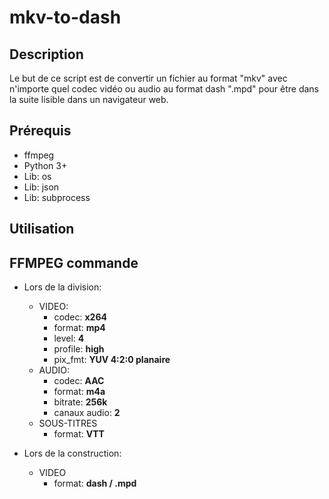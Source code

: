 # mkv-to-dash

## Description
Le but de ce script est de convertir un fichier au format "mkv" avec n'importe quel codec vidéo ou audio au format dash ".mpd" pour être dans la suite lisible dans un navigateur web.

## Prérequis
- ffmpeg
- Python 3+
- Lib: os
- Lib: json
- Lib: subprocess

## Utilisation


## FFMPEG commande
- Lors de la division:
  - VIDEO:
    - codec: **x264**
    - format: **mp4**
    - level: **4**
    - profile: **high**
    - pix_fmt: **YUV 4:2:0 planaire**
  - AUDIO:
    - codec: **AAC**
    - format: **m4a**
    - bitrate: **256k**
    - canaux audio: **2**
  - SOUS-TITRES
    - format: **VTT**
 
- Lors de la construction:
  - VIDEO
    - format: **dash / .mpd**
